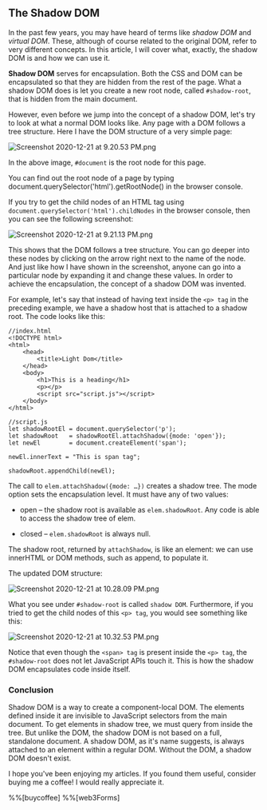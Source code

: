 ## The Shadow DOM

In the past few years, you may have heard of terms like *shadow DOM* and *virtual DOM*. These, although of course related to the original DOM, refer to very different concepts. In this article, I will cover what, exactly, the shadow DOM is and how we can use it.

**Shadow DOM** serves for encapsulation. Both the CSS and DOM can be encapsulated so that they are hidden from the rest of the page. What a shadow DOM does is let you create a new root node, called `#shadow-root`, that is hidden from the main document.

However, even before we jump into the concept of a shadow DOM, let's try to look at what a normal DOM looks like. Any page with a DOM follows a tree structure. Here I have the DOM structure of a very simple page:


![Screenshot 2020-12-21 at 9.20.53 PM.png](https://cdn.hashnode.com/res/hashnode/image/upload/v1608565919129/pxUJEis55.png)

In the above image, `#document` is the root node for this page. 


> 
You can find out the root node of a page by typing document.querySelector('html').getRootNode() in the browser console.

If you try to get the child nodes of an HTML tag using `document.querySelector('html').childNodes` in the browser console, then you can see the following screenshot:

![Screenshot 2020-12-21 at 9.21.13 PM.png](https://cdn.hashnode.com/res/hashnode/image/upload/v1608565970733/Iy0eg_1rp.png)

This shows that the DOM follows a tree structure. You can go deeper into these nodes by clicking on the arrow right next to the name of the node. And just like how I have shown in the screenshot, anyone can go into a particular node by expanding it and change these values. In order to achieve the encapsulation, the concept of a shadow DOM was invented.

For example, let's say that instead of having text inside the `<p> tag` in the preceding example, we have a shadow host that is attached to a shadow root. The code looks like this:


```
//index.html
<!DOCTYPE html>
<html>
    <head>
        <title>Light Dom</title>
    </head>
    <body>
        <h1>This is a heading</h1>
        <p></p>
        <script src="script.js"></script>
    </body>
</html>
``` 

```
//script.js
let shadowRootEl = document.querySelector('p');
let shadowRoot   = shadowRootEl.attachShadow({mode: 'open'});
let newEl        = document.createElement('span');

newEl.innerText = "This is span tag";

shadowRoot.appendChild(newEl);
```

The call to `elem.attachShadow({mode: …})` creates a shadow tree.
The mode option sets the encapsulation level. It must have any of two values:


- open – the shadow root is available as `elem.shadowRoot`.
Any code is able to access the shadow tree of elem.

- closed – `elem.shadowRoot` is always null.

The shadow root, returned by `attachShadow`, is like an element: we can use innerHTML or DOM methods, such as append, to populate it.

The updated DOM structure:

![Screenshot 2020-12-21 at 10.28.09 PM.png](https://cdn.hashnode.com/res/hashnode/image/upload/v1608569909875/0juPYkeev.png)

What you see under `#shadow-root` is called `shadow DOM`. Furthermore, if you tried to get the child nodes of this `<p> tag`, you would see something like this:

![Screenshot 2020-12-21 at 10.32.53 PM.png](https://cdn.hashnode.com/res/hashnode/image/upload/v1608570200627/lYXi_Os6X.png)

Notice that even though the `<span> tag` is present inside the `<p> tag`, the `#shadow-root` does not let JavaScript APIs touch it. This is how the shadow DOM encapsulates code inside itself.

### Conclusion

Shadow DOM is a way to create a component-local DOM. The elements defined inside it are invisible to JavaScript selectors from the main document. To get elements in shadow tree, we must query from inside the tree. But unlike the DOM, the shadow DOM is not based on a full, standalone document. A shadow DOM, as it's name suggests, is always attached to an element within a regular DOM. Without the DOM, a shadow DOM doesn't exist.

I hope you've been enjoying my articles. If you found them useful, consider buying me a coffee! I would really appreciate it.

%%[buycoffee]
%%[web3Forms]